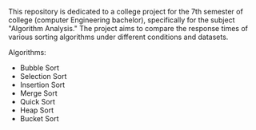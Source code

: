 This repository is dedicated to a college project for the 7th semester of college (computer Engineering bachelor), specifically for the subject "Algorithm Analysis." The project aims to compare the response times of various sorting algorithms under different conditions and datasets.

Algorithms:
- Bubble Sort
- Selection Sort
- Insertion Sort
- Merge Sort
- Quick Sort
- Heap Sort
- Bucket Sort
